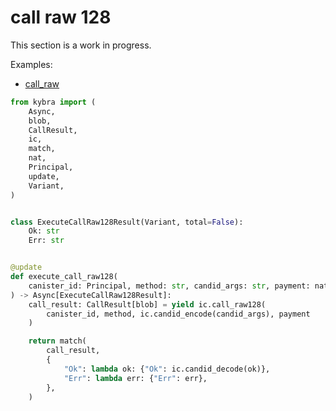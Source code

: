 # call raw 128

This section is a work in progress.

Examples:

-   [call_raw](https://github.com/demergent-labs/kybra/tree/main/examples/call_raw)

```python
from kybra import (
    Async,
    blob,
    CallResult,
    ic,
    match,
    nat,
    Principal,
    update,
    Variant,
)


class ExecuteCallRaw128Result(Variant, total=False):
    Ok: str
    Err: str


@update
def execute_call_raw128(
    canister_id: Principal, method: str, candid_args: str, payment: nat
) -> Async[ExecuteCallRaw128Result]:
    call_result: CallResult[blob] = yield ic.call_raw128(
        canister_id, method, ic.candid_encode(candid_args), payment
    )

    return match(
        call_result,
        {
            "Ok": lambda ok: {"Ok": ic.candid_decode(ok)},
            "Err": lambda err: {"Err": err},
        },
    )
```
